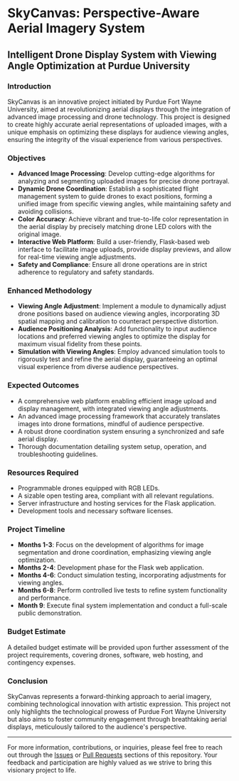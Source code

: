 # SkyCanvas: Perspective-Aware Aerial Imagery System

## Intelligent Drone Display System with Viewing Angle Optimization at Purdue University

### Introduction
SkyCanvas is an innovative project initiated by Purdue Fort Wayne University, aimed at revolutionizing aerial displays through the integration of advanced image processing and drone technology. This project is designed to create highly accurate aerial representations of uploaded images, with a unique emphasis on optimizing these displays for audience viewing angles, ensuring the integrity of the visual experience from various perspectives.

### Objectives
- **Advanced Image Processing**: Develop cutting-edge algorithms for analyzing and segmenting uploaded images for precise drone portrayal.
- **Dynamic Drone Coordination**: Establish a sophisticated flight management system to guide drones to exact positions, forming a unified image from specific viewing angles, while maintaining safety and avoiding collisions.
- **Color Accuracy**: Achieve vibrant and true-to-life color representation in the aerial display by precisely matching drone LED colors with the original image.
- **Interactive Web Platform**: Build a user-friendly, Flask-based web interface to facilitate image uploads, provide display previews, and allow for real-time viewing angle adjustments.
- **Safety and Compliance**: Ensure all drone operations are in strict adherence to regulatory and safety standards.

### Enhanced Methodology
- **Viewing Angle Adjustment**: Implement a module to dynamically adjust drone positions based on audience viewing angles, incorporating 3D spatial mapping and calibration to counteract perspective distortion.
- **Audience Positioning Analysis**: Add functionality to input audience locations and preferred viewing angles to optimize the display for maximum visual fidelity from these points.
- **Simulation with Viewing Angles**: Employ advanced simulation tools to rigorously test and refine the aerial display, guaranteeing an optimal visual experience from diverse audience perspectives.

### Expected Outcomes
- A comprehensive web platform enabling efficient image upload and display management, with integrated viewing angle adjustments.
- An advanced image processing framework that accurately translates images into drone formations, mindful of audience perspective.
- A robust drone coordination system ensuring a synchronized and safe aerial display.
- Thorough documentation detailing system setup, operation, and troubleshooting guidelines.

### Resources Required
- Programmable drones equipped with RGB LEDs.
- A sizable open testing area, compliant with all relevant regulations.
- Server infrastructure and hosting services for the Flask application.
- Development tools and necessary software licenses.

### Project Timeline
- **Months 1-3**: Focus on the development of algorithms for image segmentation and drone coordination, emphasizing viewing angle optimization.
- **Months 2-4**: Development phase for the Flask web application.
- **Months 4-6**: Conduct simulation testing, incorporating adjustments for viewing angles.
- **Months 6-8**: Perform controlled live tests to refine system functionality and performance.
- **Month 9**: Execute final system implementation and conduct a full-scale public demonstration.

### Budget Estimate
A detailed budget estimate will be provided upon further assessment of the project requirements, covering drones, software, web hosting, and contingency expenses.

### Conclusion
SkyCanvas represents a forward-thinking approach to aerial imagery, combining technological innovation with artistic expression. This project not only highlights the technological prowess of Purdue Fort Wayne University but also aims to foster community engagement through breathtaking aerial displays, meticulously tailored to the audience's perspective.

---

For more information, contributions, or inquiries, please feel free to reach out through the [Issues](#) or [Pull Requests](#) sections of this repository. Your feedback and participation are highly valued as we strive to bring this visionary project to life.

